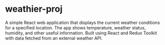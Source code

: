 # weathier-proj
 A simple React web application that displays the current weather conditions for a specified location. The app shows temperature, weather status, humidity, and other useful information. Built using React and Redux Toolkit with data fetched from an external weather API.
